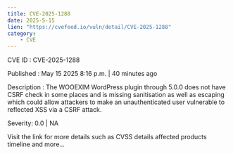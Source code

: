 ```yaml
---
title: CVE-2025-1288
date: 2025-5-15
lien: "https://cvefeed.io/vuln/detail/CVE-2025-1288"
category:
    - CVE
---
```


CVE ID : CVE-2025-1288

Published :  May 15
2025
8:16 p.m. | 40 minutes ago

Description : The WOOEXIM  WordPress plugin through 5.0.0 does not have CSRF check in some places
and is missing sanitisation as well as escaping
which could allow attackers to make an unauthenticated user vulnerable to reflected XSS via a CSRF attack.

Severity: 0.0 | NA

Visit the link for more details
such as CVSS details
affected products
timeline
and more...
